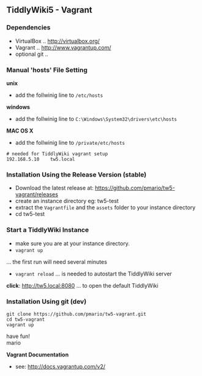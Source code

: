 TiddlyWiki5 - Vagrant
---------------------

### Dependencies

 * VirtualBox .. http://virtualbox.org/
 * Vagrant .. http://www.vagrantup.com/
 * optional git .. 

### Manual 'hosts' File Setting

**unix**

 * add the follwinig line to `/etc/hosts` 

**windows** 

 * add the follwinig line to `C:\Windows\System32\drivers\etc\hosts` 

**MAC OS X**

  * add the follwinig line to `/private/etc/hosts`


```
# needed for TiddlyWiki vagrant setup
192.168.5.10	tw5.local
```

### Installation Using the Release Version (stable)

 * Download the latest release at: https://github.com/pmario/tw5-vagrant/releases
 * create an instance directory eg: tw5-test
 * extract the `Vagrantfile` and the `assets` folder to your instance directory
 * cd tw5-test

### Start a TiddlyWiki Instance

 * make sure you are at your instance directory.
 * `vagrant up`
 
 ... the first run will need several minutes
 
 * `vagrant reload` ... is needed to autostart the TiddlyWiki server

**click**: http://tw5.local:8080 ... to open the default TiddlyWiki<br />

### Installation Using git (dev)

```
git clone https://github.com/pmario/tw5-vagrant.git
cd tw5-vagrant
vagrant up
```

have fun!<br />
mario

**Vagrant Documentation**

 * see: http://docs.vagrantup.com/v2/
